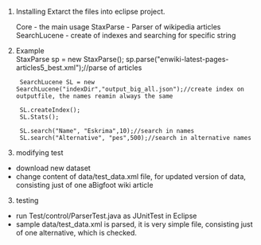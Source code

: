 1. Installing
	Extarct the files into eclipse project.
	
	Core
		- the main usage
	StaxParse
		- Parser of wikipedia articles
	SearchLucene
		- create of indexes and searching for specific string
		
2. Example	
		StaxParse sp = new StaxParse();
		sp.parse("enwiki-latest-pages-articles5_best.xml");//parse of articles
		
		SearchLucene SL = new SearchLucene("indexDir","output_big_all.json");//create index on outputfile, the names reamin always the same
		
		SL.createIndex();
		SL.Stats();
		
		SL.search("Name", "Eskrima",10);//search in names
		SL.search("Alternative", "pes",500);//search in alternative names
			

2. modifying test
 - download new dataset
 - change content of data/test_data.xml file, for updated version of data, consisting just of one aBigfoot wiki article

3. testing
 - run Test/control/ParserTest.java as JUnitTest in Eclipse
 - sample data/test_data.xml is parsed, it is very simple file, consisting just of one alternative, which is checked.
 
